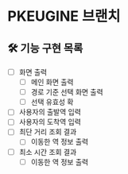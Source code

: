 # PKEUGINE 브랜치

## 🛠 기능 구현 목록

- [ ] 화면 출력
    - [ ] 메인 화면 출력
    - [ ] 경로 기준 선택 화면 출력
    - [ ] 선택 유효성 확
- [ ] 사용자의 출발역 입력
- [ ] 사용자의 도착역 입력
- [ ] 최단 거리 조회 결과
    - [ ] 이동한 역 정보 출력
- [ ] 최소 시간 조회 결과
    - [ ] 이동한 역 정보 출력